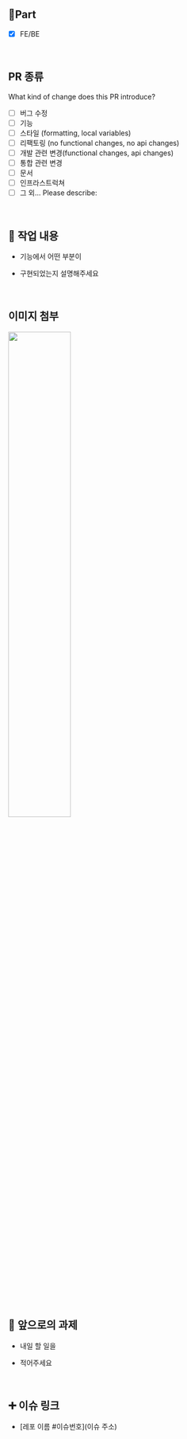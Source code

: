 ## 🔘Part

- [x] FE/BE

<br/>

## PR 종류
What kind of change does this PR introduce?

<!-- Please check the one that applies to this PR using "x". -->

- [ ] 버그 수정
- [ ] 기능
- [ ] 스타일 (formatting, local variables)
- [ ] 리팩토링 (no functional changes, no api changes)
- [ ] 개발 관련 변경(functional changes, api changes)
- [ ] 통합 관련 변경
- [ ] 문서
- [ ] 인프라스트럭쳐
- [ ] 그 외... Please describe:

<br/>

## 🔎 작업 내용

- 기능에서 어떤 부분이

- 구현되었는지 설명해주세요

<br/>

## 이미지 첨부

<img src="파일주소" width="50%" height="50%"/>

<br/>

## 🔧 앞으로의 과제

- 내일 할 일을

- 적어주세요

  <br/>

## ➕ 이슈 링크

- [레포 이름 #이슈번호](이슈 주소)

<br/>
